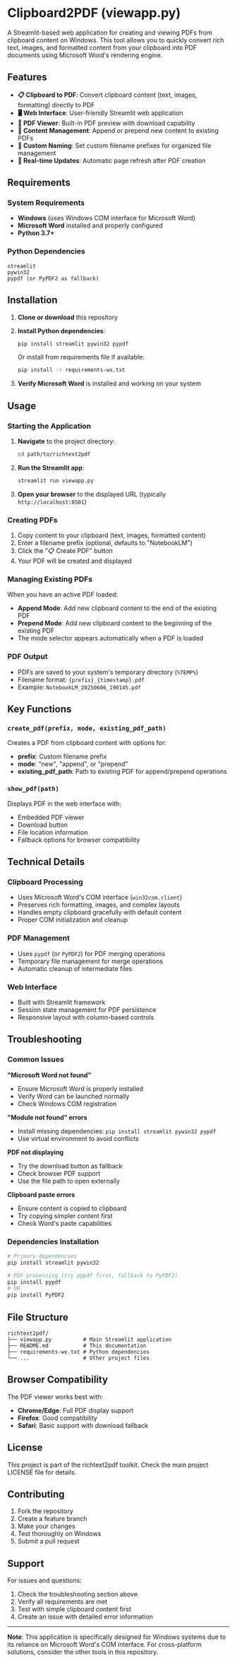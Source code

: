 # Clipboard2PDF (viewapp.py)

A Streamlit-based web application for creating and viewing PDFs from clipboard content on Windows. This tool allows you to quickly convert rich text, images, and formatted content from your clipboard into PDF documents using Microsoft Word's rendering engine.

## Features

- **📋 Clipboard to PDF**: Convert clipboard content (text, images, formatting) directly to PDF
- **🖥️ Web Interface**: User-friendly Streamlit web application
- **📄 PDF Viewer**: Built-in PDF preview with download capability
- **📝 Content Management**: Append or prepend new content to existing PDFs
- **🎯 Custom Naming**: Set custom filename prefixes for organized file management
- **🔄 Real-time Updates**: Automatic page refresh after PDF creation

## Requirements

### System Requirements
- **Windows** (uses Windows COM interface for Microsoft Word)
- **Microsoft Word** installed and properly configured
- **Python 3.7+**

### Python Dependencies
```
streamlit
pywin32
pypdf (or PyPDF2 as fallback)
```

## Installation

1. **Clone or download** this repository
2. **Install Python dependencies**:
   ```bash
   pip install streamlit pywin32 pypdf
   ```
   
   Or install from requirements file if available:
   ```bash
   pip install -r requirements-wx.txt
   ```

3. **Verify Microsoft Word** is installed and working on your system

## Usage

### Starting the Application

1. **Navigate** to the project directory:
   ```bash
   cd path/to/richtext2pdf
   ```

2. **Run the Streamlit app**:
   ```bash
   streamlit run viewapp.py
   ```

3. **Open your browser** to the displayed URL (typically `http://localhost:8501`)

### Creating PDFs

1. Copy content to your clipboard (text, images, formatted content)
2. Enter a filename prefix (optional, defaults to "NotebookLM")
3. Click the "📋 Create PDF" button
4. Your PDF will be created and displayed

### Managing Existing PDFs

When you have an active PDF loaded:

- **Append Mode**: Add new clipboard content to the end of the existing PDF
- **Prepend Mode**: Add new clipboard content to the beginning of the existing PDF
- The mode selector appears automatically when a PDF is loaded

### PDF Output

- PDFs are saved to your system's temporary directory (`%TEMP%`)
- Filename format: `{prefix}_{timestamp}.pdf`
- Example: `NotebookLM_20250606_190145.pdf`

## Key Functions

### `create_pdf(prefix, mode, existing_pdf_path)`
Creates a PDF from clipboard content with options for:
- **prefix**: Custom filename prefix
- **mode**: "new", "append", or "prepend"
- **existing_pdf_path**: Path to existing PDF for append/prepend operations

### `show_pdf(path)`
Displays PDF in the web interface with:
- Embedded PDF viewer
- Download button
- File location information
- Fallback options for browser compatibility

## Technical Details

### Clipboard Processing
- Uses Microsoft Word's COM interface (`win32com.client`)
- Preserves rich formatting, images, and complex layouts
- Handles empty clipboard gracefully with default content
- Proper COM initialization and cleanup

### PDF Management
- Uses `pypdf` (or `PyPDF2`) for PDF merging operations
- Temporary file management for merge operations
- Automatic cleanup of intermediate files

### Web Interface
- Built with Streamlit framework
- Session state management for PDF persistence
- Responsive layout with column-based controls

## Troubleshooting

### Common Issues

**"Microsoft Word not found"**
- Ensure Microsoft Word is properly installed
- Verify Word can be launched normally
- Check Windows COM registration

**"Module not found" errors**
- Install missing dependencies: `pip install streamlit pywin32 pypdf`
- Use virtual environment to avoid conflicts

**PDF not displaying**
- Try the download button as fallback
- Check browser PDF support
- Use the file path to open externally

**Clipboard paste errors**
- Ensure content is copied to clipboard
- Try copying simpler content first
- Check Word's paste capabilities

### Dependencies Installation
```bash
# Primary dependencies
pip install streamlit pywin32

# PDF processing (try pypdf first, fallback to PyPDF2)
pip install pypdf
# OR
pip install PyPDF2
```

## File Structure

```
richtext2pdf/
├── viewapp.py          # Main Streamlit application
├── README.md           # This documentation
├── requirements-wx.txt # Python dependencies
└── ...                 # Other project files
```

## Browser Compatibility

The PDF viewer works best with:
- **Chrome/Edge**: Full PDF display support
- **Firefox**: Good compatibility
- **Safari**: Basic support with download fallback

## License

This project is part of the richtext2pdf toolkit. Check the main project LICENSE file for details.

## Contributing

1. Fork the repository
2. Create a feature branch
3. Make your changes
4. Test thoroughly on Windows
5. Submit a pull request

## Support

For issues and questions:
1. Check the troubleshooting section above
2. Verify all requirements are met
3. Test with simple clipboard content first
4. Create an issue with detailed error information

---

**Note**: This application is specifically designed for Windows systems due to its reliance on Microsoft Word's COM interface. For cross-platform solutions, consider the other tools in this repository.
